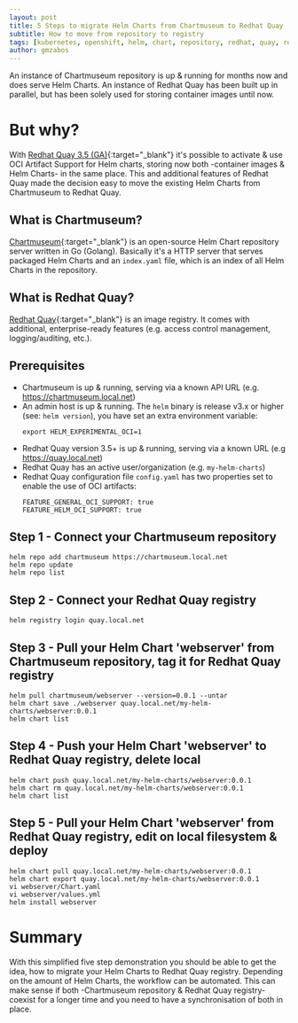 ```yaml
---
layout: post
title: 5 Steps to migrate Helm Charts from Chartmuseum to Redhat Quay
subtitle: How to move from repository to registry
tags: [kubernetes, openshift, helm, chart, repository, redhat, quay, registry]
author: gmzabos
---
```


An instance of Chartmuseum repository is up & running for months now and does serve Helm Charts. An instance of Redhat Quay has been built up in parallel, but has been solely used for storing container images until now.

# But why?

With [Redhat Quay 3.5 (GA)](https://cloud.redhat.com/blog/quay-oci-artifact-support-for-helm-charts){:target="_blank"} it's possible to activate & use OCI Artifact Support for Helm charts, storing now both -container images & Helm Charts- in the same place. This and additional features of Redhat Quay made the decision easy to move the existing Helm Charts from Chartmuseum to Redhat Quay.

## What is Chartmuseum?

[Chartmuseum](https://github.com/helm/chartmuseum/){:target="_blank"} is an open-source Helm Chart repository server written in Go (Golang). Basically it's a HTTP server that serves packaged Helm Charts and an `index.yaml` file, which is an index of all Helm Charts in the repository.

## What is Redhat Quay?

[Redhat Quay](https://www.redhat.com/en/technologies/cloud-computing/quay){:target="_blank"} is an image registry. It comes with additional, enterprise-ready features (e.g. access control management, logging/auditing, etc.).

## Prerequisites

- Chartmuseum is up & running, serving via a known API URL (e.g. https://chartmuseum.local.net)
- An admin host is up & running. The `helm` binary is release v3.x or higher (see: `helm version`), you have set an extra environment variable:
  ~~~shell
  export HELM_EXPERIMENTAL_OCI=1
  ~~~
- Redhat Quay version 3.5+ is up & running, serving via a known URL (e.g https://quay.local.net)
- Redhat Quay has an active user/organization (e.g. `my-helm-charts`)
- Redhat Quay configuration file `config.yaml` has two properties set to enable the use of OCI artifacts:
  ~~~text
  FEATURE_GENERAL_OCI_SUPPORT: true
  FEATURE_HELM_OCI_SUPPORT: true
  ~~~

## Step 1 - Connect your Chartmuseum repository

~~~shell
helm repo add chartmuseum https://chartmuseum.local.net
helm repo update
helm repo list
~~~

## Step 2 - Connect your Redhat Quay registry

~~~shell
helm registry login quay.local.net
~~~

## Step 3 - Pull your Helm Chart 'webserver' from Chartmuseum repository, tag it for Redhat Quay registry

~~~shell
helm pull chartmuseum/webserver --version=0.0.1 --untar
helm chart save ./webserver quay.local.net/my-helm-charts/webserver:0.0.1
helm chart list
~~~

## Step 4 - Push your Helm Chart 'webserver' to Redhat Quay registry, delete local

~~~shell
helm chart push quay.local.net/my-helm-charts/webserver:0.0.1
helm chart rm quay.local.net/my-helm-charts/webserver:0.0.1
helm chart list
~~~

## Step 5 - Pull your Helm Chart 'webserver' from Redhat Quay registry, edit on local filesystem & deploy

~~~shell
helm chart pull quay.local.net/my-helm-charts/webserver:0.0.1
helm chart export quay.local.net/my-helm-charts/webserver:0.0.1
vi webserver/Chart.yaml
vi webserver/values.yml
helm install webserver
~~~

# Summary

With this simplified five step demonstration you should be able to get the idea, how to migrate your Helm Charts to Redhat Quay registry. Depending on the amount of Helm Charts, the workflow can be automated. This can make sense if both -Chartmuseum repository & Redhat Quay registry- coexist for a longer time and you need to have a synchronisation of both in place.